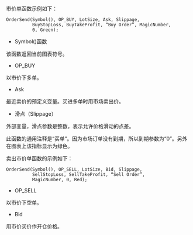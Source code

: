 市价单函数示例如下：  

    OrderSend(Symbol(), OP_BUY, LotSize, Ask, Slippage, 
              BuyStopLoss, BuyTakeProfit, “Buy Order”, MagicNumber,
              0, Green);

* Symbol()函数

该函数返回当前图表符号。

* OP_BUY

以市价下多单。

* Ask  

最近卖价的预定义变量。买进多单时用市场卖出价。

* 滑点（Slippage）  

外部变量，滑点参数是整数，表示允许价格滑动的点差。

此函数的通用注释是“买单”。因为市场订单没有到期，所以到期参数为“0”。另外在图表上该指标显示为绿色。

卖出市价单函数的示例如下：  

    OrderSend(Symbol(), OP_SELL, LotSize, Bid, Slippage,
              SellStopLoss, SellTakeProfit, “Sell Order”,
              MagicNumber, 0, Red);

* OP_SELL

以市价下空单。

* Bid

用市价买价作开仓价格。
